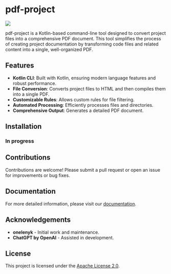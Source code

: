 # pdf-project
[![](https://jitpack.io/v/onelenyk/pdfproject.svg)](https://jitpack.io/#onelenyk/pdfproject)

pdf-project is a Kotlin-based command-line tool designed to convert project files into a comprehensive PDF document. This tool simplifies the process of creating project documentation by transforming code files and related content into a single, well-organized PDF.

## Features

- **Kotlin CLI**: Built with Kotlin, ensuring modern language features and robust performance.
- **File Conversion**: Converts project files to HTML and then compiles them into a single PDF.
- **Customizable Rules**: Allows custom rules for file filtering.
- **Automated Processing**: Efficiently processes files and directories.
- **Comprehensive Output**: Generates a detailed PDF document.

## Installation

### In progress
## Contributions

Contributions are welcome! Please submit a pull request or open an issue for improvements or bug fixes.

## Documentation

For more detailed information, please visit our [documentation](https://javadoc.jitpack.io/dev/onelenyk/pdfproject/latest/javadoc/index.html).

## Acknowledgements

- **onelenyk** - Initial work and maintenance.
- **ChatGPT by OpenAI** - Assisted in development.

## License

This project is licensed under the [Apache License 2.0](LICENSE).
